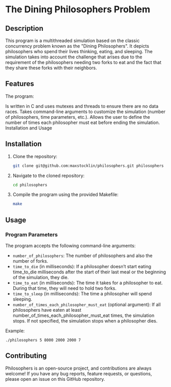 # The Dining Philosophers Problem


## Description

This program is a multithreaded simulation based on the classic concurrency problem known as the "Dining Philosophers". It depicts philosophers who spend their lives thinking, eating, and sleeping. The simulation takes into account the challenge that arises due to the requirement of the philosophers needing two forks to eat and the fact that they share these forks with their neighbors.

## Features

The program:

Is written in C and uses mutexes and threads to ensure there are no data races.
Takes command-line arguments to customize the simulation (number of philosophers, time parameters, etc.).
Allows the user to define the number of times each philosopher must eat before ending the simulation.
Installation and Usage

## Installation

1. Clone the repository:
    ```bash
    git clone git@github.com:maxstocklin/philosophers.git philosophers
    ```

2. Navigate to the cloned repository:
    ```bash
    cd philosophers
    ```

3. Compile the program using the provided Makefile:
    ```bash
    make
    ```
## Usage

### Program Parameters

The program accepts the following command-line arguments:

- ```number_of_philosophers```: The number of philosophers and also the number of forks.
- ```time_to_die``` (in milliseconds): If a philosopher doesn’t start eating time_to_die milliseconds after the start of their last meal or the beginning of the simulation, they die.
- ```time_to_eat``` (in milliseconds): The time it takes for a philosopher to eat. During that time, they will need to hold two forks.
- ```time_to_sleep``` (in milliseconds): The time a philosopher will spend sleeping.
- ```number_of_times_each_philosopher_must_eat``` (optional argument): If all philosophers have eaten at least number_of_times_each_philosopher_must_eat times, the simulation stops. If not specified, the simulation stops when a philosopher dies.

Example:

    ./philosophers 5 8000 2000 2000 7

## Contributing

Philosophers is an open-source project, and contributions are always welcome! If you have any bug reports, feature requests, or questions, please open an issue on this GitHub repository.

